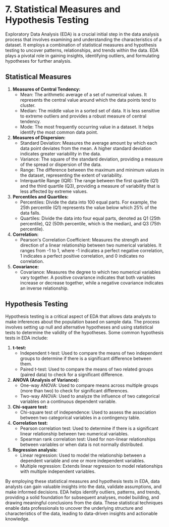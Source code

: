 # 7. Statistical Measures and Hypothesis Testing

Exploratory Data Analysis (EDA) is a crucial initial step in the data analysis process that involves examining and understanding the characteristics of a dataset. It employs a combination of statistical measures and hypothesis testing to uncover patterns, relationships, and trends within the data. EDA plays a pivotal role in gaining insights, identifying outliers, and formulating hypotheses for further analysis.

## **Statistical Measures**

1. **Measures of Central Tendency:**
   * Mean: The arithmetic average of a set of numerical values. It represents the central value around which the data points tend to cluster.
   * Median: The middle value in a sorted set of data. It is less sensitive to extreme outliers and provides a robust measure of central tendency.
   * Mode: The most frequently occurring value in a dataset. It helps identify the most common data point.
2. **Measures of Dispersion:**
   * Standard Deviation: Measures the average amount by which each data point deviates from the mean. A higher standard deviation indicates greater variability in the data.
   * Variance: The square of the standard deviation, providing a measure of the spread or dispersion of the data.
   * Range: The difference between the maximum and minimum values in the dataset, representing the extent of variability.
   * Interquartile Range (IQR): The range between the first quartile (Q1) and the third quartile (Q3), providing a measure of variability that is less affected by extreme values.
3. **Percentiles and Quartiles:**
   * Percentiles: Divide the data into 100 equal parts. For example, the 25th percentile (Q1) represents the value below which 25% of the data falls.
   * Quartiles: Divide the data into four equal parts, denoted as Q1 (25th percentile), Q2 (50th percentile, which is the median), and Q3 (75th percentile).
4. **Correlation:**
   * Pearson's Correlation Coefficient: Measures the strength and direction of a linear relationship between two numerical variables. It ranges from -1 to 1, where -1 indicates a perfect negative correlation, 1 indicates a perfect positive correlation, and 0 indicates no correlation.
5. **Covariance:**
   * Covariance: Measures the degree to which two numerical variables vary together. A positive covariance indicates that both variables increase or decrease together, while a negative covariance indicates an inverse relationship.

## **Hypothesis Testing**

Hypothesis testing is a critical aspect of EDA that allows data analysts to make inferences about the population based on sample data. The process involves setting up null and alternative hypotheses and using statistical tests to determine the validity of the hypotheses. Some common hypothesis tests in EDA include:

1. **t-test:**
   * Independent t-test: Used to compare the means of two independent groups to determine if there is a significant difference between them.
   * Paired t-test: Used to compare the means of two related groups (paired data) to check for a significant difference.
2. **ANOVA (Analysis of Variance):**
   * One-way ANOVA: Used to compare means across multiple groups (more than two) to check for significant differences.
   * Two-way ANOVA: Used to analyze the influence of two categorical variables on a continuous dependent variable.
3. **Chi-square test:**
   * Chi-square test of independence: Used to assess the association between two categorical variables in a contingency table.
4. **Correlation test:**
   * Pearson correlation test: Used to determine if there is a significant linear relationship between two numerical variables.
   * Spearman rank correlation test: Used for non-linear relationships between variables or when data is not normally distributed.
5. **Regression analysis:**
   * Linear regression: Used to model the relationship between a dependent variable and one or more independent variables.
   * Multiple regression: Extends linear regression to model relationships with multiple independent variables.

By employing these statistical measures and hypothesis tests in EDA, data analysts can gain valuable insights into the data, validate assumptions, and make informed decisions. EDA helps identify outliers, patterns, and trends, providing a solid foundation for subsequent analyses, model building, and drawing meaningful conclusions from the data. These statistical techniques enable data professionals to uncover the underlying structure and characteristics of the data, leading to data-driven insights and actionable knowledge.

